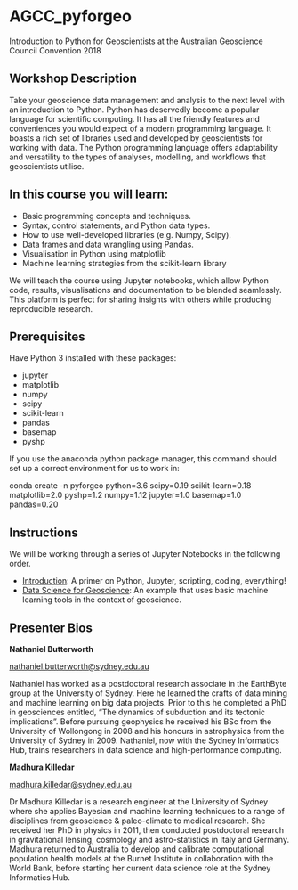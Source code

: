 # AGCC_pyforgeo
Introduction to Python for Geoscientists at the Australian Geoscience Council Convention 2018

 
## Workshop Description
Take your geoscience data management and analysis to the next level with an introduction to Python. Python has deservedly become a popular language for scientific computing. It has all the friendly features and conveniences you would expect of a modern programming language. It boasts a rich set of libraries used and developed by geoscientists for working with data. The Python programming language offers adaptability and versatility to the types of analyses, modelling, and workflows that geoscientists utilise.
 
## In this course you will learn:
* Basic programming concepts and techniques.
* Syntax, control statements, and Python data types.
* How to use well-developed libraries (e.g. Numpy, Scipy).
* Data frames and data wrangling using Pandas.
* Visualisation in Python using matplotlib
* Machine learning strategies from the scikit-learn library
 
We will teach the course using Jupyter notebooks, which allow Python code, results, visualisations and documentation to be blended seamlessly. This platform is perfect for sharing insights with others while producing reproducible research.
 

## Prerequisites 
Have Python 3 installed with these packages:
* jupyter 
* matplotlib
* numpy
* scipy
* scikit-learn
* pandas
* basemap
* pyshp
 
If you use the anaconda python package manager, this command should set up a correct environment for us to work in:
 
conda create -n pyforgeo python=3.6 scipy=0.19 scikit-learn=0.18 matplotlib=2.0 pyshp=1.2 numpy=1.12 jupyter=1.0 basemap=1.0 pandas=0.20

## Instructions
We will be working through a series of Jupyter Notebooks in the following order. 

* [Introduction](Examples/Intro_Python_Geo.ipynb): A primer on Python, Jupyter, scripting, coding, everything!
* [Data Science for Geoscience](Examples/ML_Geo.ipynb): An example that uses basic machine learning tools in the context of geoscience.


 
## Presenter Bios

**Nathaniel Butterworth**

nathaniel.butterworth@sydney.edu.au 

Nathaniel has worked as a postdoctoral research associate in the EarthByte group at the University of Sydney. Here he learned the crafts of data mining and machine learning on big data projects. Prior to this he completed a PhD in geosciences entitled, “The dynamics of subduction and its tectonic implications”. Before pursuing geophysics he received his BSc from the University of Wollongong in 2008 and his honours in astrophysics from the University of Sydney in 2009. Nathaniel, now with the Sydney Informatics Hub, trains researchers in data science and high-performance computing.
 
**Madhura Killedar**

madhura.killedar@sydney.edu.au

Dr Madhura Killedar is a research engineer at the University of Sydney where she applies Bayesian and machine learning techniques to a range of disciplines from geoscience & paleo-climate to medical research. She received her PhD in physics in 2011, then conducted postdoctoral research in gravitational lensing, cosmology and astro-statistics in Italy and Germany. Madhura returned to Australia to develop and calibrate computational population health models at the Burnet Institute in collaboration with the World Bank, before starting her current data science role at the Sydney Informatics Hub.
 

